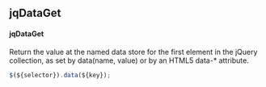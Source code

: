 ## jqDataGet
#### jqDataGet
Return the value at the named data store for the first element in the jQuery collection, as set by data(name, value) or by an HTML5 data-* attribute.
```javascript
$(${selector}).data(${key});
```